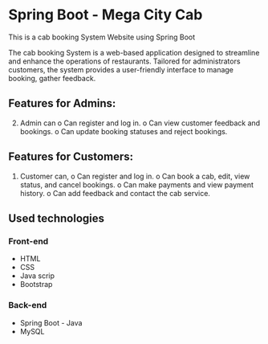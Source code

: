 # Spring Boot - Mega City Cab
This is a cab booking System Website using Spring Boot

The cab booking System is a web-based application designed to streamline and enhance the operations of restaurants. Tailored for administrators customers, the system provides a user-friendly interface to manage booking, gather feedback.


## Features for Admins: 

2.	Admin can
o	Can register and log in.
o	Can view customer feedback and bookings.
o	Can update booking statuses and reject bookings.





## Features for Customers:

1.	Customer can,
o	Can register and log in.
o	Can book a cab, edit, view status, and cancel bookings.
o	Can make payments and view payment history.
o	Can add feedback and contact the cab service.




## Used technologies

### Front-end
- HTML
- CSS
- Java scrip
- Bootstrap

### Back-end
- Spring Boot - Java
- MySQL
